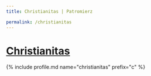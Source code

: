 ```yaml
---
title: Christianitas | Patromierz

permalink: /christianitas
---
```


# [Christianitas](https://patronite.pl/christianitas)

{% include profile.md name="christianitas" prefix="c" %}
